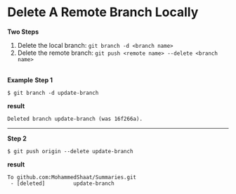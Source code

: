 # Delete A Remote Branch Locally

**Two Steps**
1. Delete the local branch: `git branch -d <branch name>`
2. Delete the remote branch: `git push <remote name> --delete <branch name>`

\
**Example**
**Step 1**
```git
$ git branch -d update-branch
```

**result**
```git
Deleted branch update-branch (was 16f266a).
```

---

**Step 2**
```git
$ git push origin --delete update-branch
```

**result**
```git
To github.com:MohammedShaat/Summaries.git
 - [deleted]         update-branch
```